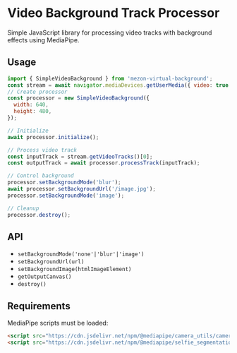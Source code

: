# Video Background Track Processor

Simple JavaScript library for processing video tracks with background effects using MediaPipe.

## Usage

```javascript
import { SimpleVideoBackground } from 'mezon-virtual-background';
const stream = await navigator.mediaDevices.getUserMedia({ video: true });
// Create processor
const processor = new SimpleVideoBackground({
  width: 640,
  height: 480,
});

// Initialize
await processor.initialize();

// Process video track
const inputTrack = stream.getVideoTracks()[0];
const outputTrack = await processor.processTrack(inputTrack);

// Control background
processor.setBackgroundMode('blur');
await processor.setBackgroundUrl('/image.jpg');
processor.setBackgroundMode('image');

// Cleanup
processor.destroy();
```

## API

- `setBackgroundMode('none'|'blur'|'image')`
- `setBackgroundUrl(url)` 
- `setBackgroundImage(htmlImageElement)`
- `getOutputCanvas()`
- `destroy()`

## Requirements

MediaPipe scripts must be loaded:

```html
<script src="https://cdn.jsdelivr.net/npm/@mediapipe/camera_utils/camera_utils.js"></script>
<script src="https://cdn.jsdelivr.net/npm/@mediapipe/selfie_segmentation/selfie_segmentation.js"></script>
```